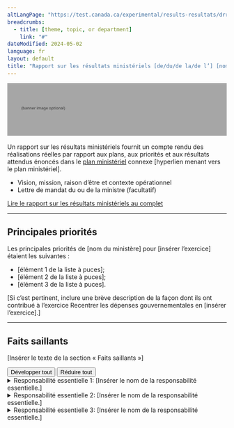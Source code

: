 ```yaml
---
altLangPage: "https://test.canada.ca/experimental/results-resultats/drr-at-glance.html"
breadcrumbs:
  - title: [theme, topic, or department]
    link: "#"
dateModified: 2024-05-02
language: fr
layout: default
title: "Rapport sur les résultats ministériels [de/du/de la/de l’] [nom de l’organisation ministère] pour [insérer l’exercice] en un coup d’œil"
---
```


<link rel="stylesheet" type="text/css" href="results-resultats/css/theme.min.css" />
<div class="mwsgeneric-base-html parbase section">
    <img alt="" class="img-responsive center-block mrgn-tp-lg mrgn-bttm-lg" src="https://raw.githubusercontent.com/gc-proto/experimental/master/results-resultats/banner.png">
  <p>Un rapport sur les résultats ministériels  fournit un compte rendu des réalisations réelles par rapport aux plans, aux  priorités et aux résultats attendus énoncés dans le <a href="https://test.canada.ca/experimental/departmental-plans-ministeriels/rrm-en-un-coup-doeil.html">plan ministériel</a> connexe&nbsp;[hyperlien menant vers le plan ministériel].</p>
<ul>
  <li>Vision,  mission, raison d&rsquo;être et contexte opérationnel</li>
  <li>Lettre de mandat du ou de la ministre (facultatif)</li>
  </ul> 

 
  <div class="clearfix"></div>
  <section class="mrgn-tp-lg">
    <p><a href="https://test.canada.ca/experimental/results-resultats/rrm-complet.html" class="btn btn-primary btn-lg">Lire le rapport sur les résultats ministériels au complet</a></p>
  </section>
  <hr>
  <section class="mrgn-bttm-lg mrgn-tp-lg">
    <h2>Principales priorités</h2>
    <p>Les principales priorités de [nom du ministère] pour [insérer l’exercice] étaient les suivantes :</p>
    <ul>
      <li>[élément&nbsp;1 de la liste à puces]; </li>
      <li>[élément&nbsp;2 de la liste à puces]; </li>
      <li>[élément&nbsp;3 de la liste à puces]. </li>
    </ul>
        <p>[Si c’est pertinent, inclure une brève description de la façon dont ils ont contribué à l’exercice Recentrer les dépenses gouvernementales en [insérer l’exercice].]</p>
  </section>
  <hr>
  <section class="mrgn-bttm-lg mrgn-tp-lg">
    <h2>Faits saillants</h2>
    <p>[Insérer le texte de la section « Faits saillants »]</p>
   <section id="cores"> <div class="btn-group mrgn-bttm-md">
<button type="button" class="btn btn-default wb-toggle" data-toggle="{&quot;selector&quot;: &quot;details&quot;, &quot;parent&quot;: &quot;#cores&quot;, &quot;type&quot;: &quot;on&quot;}">Développer tout</button>
<button type="button" class="btn btn-default wb-toggle" data-toggle="{&quot;selector&quot;: &quot;details&quot;, &quot;parent&quot;: &quot;#cores&quot;, &quot;type&quot;: &quot;off&quot;}">Réduire tout</button>
</div>
      <details class="brdr-tp brdr-rght brdr-bttm brdr-lft">
        <summary class="wb-toggle" data-toggle='{"print":"on"}'>Responsabilité essentielle 1: [Insérer le nom de la responsabilité essentielle.]</summary>
        <section>
            <p><strong>Dépenses réelles :</strong> [Insérer le montant] </p>
            <p><strong>Ressources humaines réelles :</strong> [Insérer le nombre]</p>
            <p><strong>Résultats : Nos réalisations :</strong></p>
              <ul>
                <li>[Élément 1 de la liste à puces];</li>
                <li>[Élément 2 de la liste à puces];</li>
                <li>[Élément 3 de la liste à puces].</li>
              </ul>
        <p>Vous trouverez de  plus amples renseignements sur <a href="#">[nom de la  responsabilité essentielle]</a> [hyperlien menant vers le  plan complet, responsabilité essentielle&nbsp;1, section sur les progrès à l&rsquo;égard  des résultats] dans la section «&nbsp;Résultats : Nos réalisations&nbsp;» du rapport  complet sur les résultats ministériels.</p>
        </section>
      </details>
      <details class="brdr-tp brdr-rght brdr-bttm brdr-lft">
        <summary class="wb-toggle" data-toggle='{"print":"on"}'>Responsabilité essentielle 2: [Insérer le nom de la responsabilité essentielle.]</summary>
        <section>
            <p><strong>Dépenses réelles :</strong> [Insérer le montant] </p>
            <p><strong>Ressources humaines réelles :</strong> [Insérer le nombre]</p>
            <p><strong>Résultats : Nos réalisations :</strong></p>
              <ul>
                <li>[Élément 1 de la liste à puces];</li>
                <li>[Élément 2 de la liste à puces];</li>
                <li>[Élément 3 de la liste à puces].</li>
              </ul>
        <p>Vous trouverez de  plus amples renseignements sur <a href="#">[nom de la  responsabilité essentielle]</a> [hyperlien menant vers le  plan complet, responsabilité essentielle&nbsp;1, section sur les progrès à l&rsquo;égard  des résultats] dans la section «&nbsp;Résultats : Nos réalisations &nbsp;» du rapport  complet sur les résultats ministériels.</p> </section>
      </details>
      <details class="brdr-tp brdr-rght brdr-bttm brdr-lft">
        <summary class="wb-toggle" data-toggle='{"print":"on"}'>Responsabilité essentielle 3: [Insérer le nom de la responsabilité essentielle.]</summary>
        <section>
            <p><strong>Dépenses réelles :</strong> [Insérer le montant] </p>
            <p><strong>Ressources humaines réelles :</strong> [Insérer le nombre]</p>
            <p><strong>Résultats : Nos réalisations :</strong></p>
              <ul>
                <li>[Élément 1 de la liste à puces];</li>
                <li>[Élément 2 de la liste à puces];</li>
                <li>[Élément 3 de la liste à puces].</li>
              </ul>
        <p>Vous trouverez de  plus amples renseignements sur <a href="#">[nom de la  responsabilité essentielle]</a> [hyperlien menant vers le  plan complet, responsabilité essentielle&nbsp;1, section sur les progrès à l&rsquo;égard  des résultats] dans la section «&nbsp;Résultats : Nos réalisations &nbsp;» du rapport  complet sur les résultats ministériels.</p> </section>
      </details>
    </section>
  </section>
</div>
